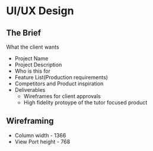 # UI/UX Design

## The Brief
What the client wants

- Project Name
- Project Description
- Who is this for
- Feature List(Production requirements)
- Competitors and Product inspiration
- Deliverables
    - Wireframes for client approvals
    - High fidelity protoype of the tutor focused product

## Wireframing

- Column width - 1366
- View Port height - 768
